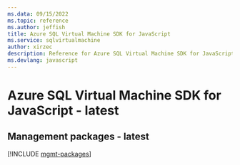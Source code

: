 ```yaml
---
ms.data: 09/15/2022
ms.topic: reference
ms.author: jeffish
title: Azure SQL Virtual Machine SDK for JavaScript
ms.service: sqlvirtualmachine
author: xirzec
description: Reference for Azure SQL Virtual Machine SDK for JavaScript
ms.devlang: javascript
---
```

# Azure SQL Virtual Machine SDK for JavaScript - latest

## Management packages - latest
[!INCLUDE [mgmt-packages](sql-virtual-machine-mgmt-index.md)]